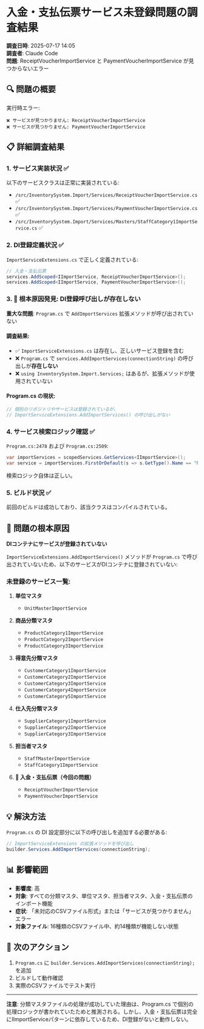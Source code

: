 # 入金・支払伝票サービス未登録問題の調査結果

**調査日時**: 2025-07-17 14:05  
**調査者**: Claude Code  
**問題**: ReceiptVoucherImportService と PaymentVoucherImportService が見つからないエラー

## 🔍 問題の概要

実行時エラー:
```
❌ サービスが見つかりません: ReceiptVoucherImportService
❌ サービスが見つかりません: PaymentVoucherImportService
```

## 📋 詳細調査結果

### 1. サービス実装状況 ✅
以下のサービスクラスは正常に実装されている:
- `/src/InventorySystem.Import/Services/ReceiptVoucherImportService.cs` ✅
- `/src/InventorySystem.Import/Services/PaymentVoucherImportService.cs` ✅  
- `/src/InventorySystem.Import/Services/Masters/StaffCategory1ImportService.cs` ✅

### 2. DI登録定義状況 ✅
`ImportServiceExtensions.cs` で正しく定義されている:
```csharp
// 入金・支払伝票
services.AddScoped<IImportService, ReceiptVoucherImportService>();
services.AddScoped<IImportService, PaymentVoucherImportService>();
```

### 3. **🚨 根本原因発見: DI登録呼び出しが存在しない**

**重大な問題**: `Program.cs` で `AddImportServices` 拡張メソッドが呼び出されていない

#### 調査結果:
- ✅ `ImportServiceExtensions.cs` は存在し、正しいサービス登録を含む
- ❌ `Program.cs` で `services.AddImportServices(connectionString)` の呼び出しが**存在しない**
- ❌ `using InventorySystem.Import.Services;` はあるが、拡張メソッドが使用されていない

#### Program.cs の現状:
```csharp
// 個別のリポジトリやサービスは登録されているが、
// ImportServiceExtensions.AddImportServices() の呼び出しがない
```

### 4. サービス検索ロジック確認 ✅
`Program.cs:2478` および `Program.cs:2509`:
```csharp
var importServices = scopedServices.GetServices<IImportService>();
var service = importServices.FirstOrDefault(s => s.GetType().Name == "ReceiptVoucherImportService");
```
検索ロジック自体は正しい。

### 5. ビルド状況 ✅
前回のビルドは成功しており、該当クラスはコンパイルされている。

## 🎯 問題の根本原因

**DIコンテナにサービスが登録されていない**

`ImportServiceExtensions.AddImportServices()` メソッドが `Program.cs` で呼び出されていないため、以下のサービスがDIコンテナに登録されていない:

### 未登録のサービス一覧:
1. **単位マスタ**
   - `UnitMasterImportService`

2. **商品分類マスタ**
   - `ProductCategory1ImportService`
   - `ProductCategory2ImportService` 
   - `ProductCategory3ImportService`

3. **得意先分類マスタ**
   - `CustomerCategory1ImportService`
   - `CustomerCategory2ImportService`
   - `CustomerCategory3ImportService`
   - `CustomerCategory4ImportService`
   - `CustomerCategory5ImportService`

4. **仕入先分類マスタ**
   - `SupplierCategory1ImportService`
   - `SupplierCategory2ImportService`
   - `SupplierCategory3ImportService`

5. **担当者マスタ**
   - `StaffMasterImportService`
   - `StaffCategory1ImportService`

6. **🎯 入金・支払伝票（今回の問題）**
   - `ReceiptVoucherImportService`
   - `PaymentVoucherImportService`

## 💡 解決方法

`Program.cs` の DI 設定部分に以下の呼び出しを追加する必要がある:

```csharp
// ImportServiceExtensions の拡張メソッドを呼び出し
builder.Services.AddImportServices(connectionString);
```

## 📊 影響範囲

- **影響度**: 高
- **対象**: すべての分類マスタ、単位マスタ、担当者マスタ、入金・支払伝票のインポート機能
- **症状**: 「未対応のCSVファイル形式」または「サービスが見つかりません」エラー
- **対象ファイル**: 16種類のCSVファイル中、約14種類が機能しない状態

## 🔄 次のアクション

1. `Program.cs` に `builder.Services.AddImportServices(connectionString);` を追加
2. ビルドして動作確認
3. 実際のCSVファイルでテスト実行

---

**注意**: 分類マスタファイルの処理が成功していた理由は、Program.cs で個別の処理ロジックが書かれていたためと推測される。しかし、入金・支払伝票は完全にIImportServiceパターンに依存しているため、DI登録がないと動作しない。